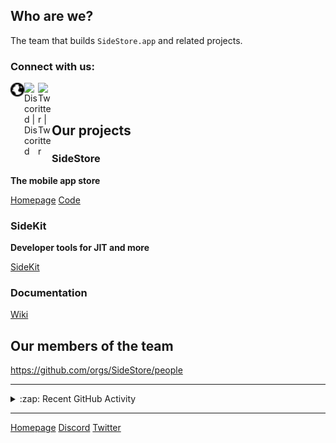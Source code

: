 <!-- 
Docs: How to use GitHub README and actions to auto-generate embedded content.
https://github.com/anuraghazra/github-readme-stats
https://www.youtube.com/watch?v=n6d4KHSKqGk
https://github.com/rahuldkjain/github-profile-readme-generator
 -->

## Who are we?

The team that builds `SideStore.app` and related projects.

### Connect with us:

<!--
[![Website](https://img.shields.io/website?label=sidestore.io&style=for-the-badge&url=https://sidestore.io)](https://sidestore.io)
[![Twitter Follow](https://img.shields.io/twitter/follow/sidestore_io?color=1DA1F2&logo=twitter&style=for-the-badge)](https://twitter.com/intent/follow?original_referer=https%3A%2F%2Fgithub.com%2Fsidestore&screen_name=sidestore)
[![GitHub Followers](https://img.shields.io/github/followers/sidestore?style=for-the-badge)]()
[![GitHub Sponsors](https://img.shields.io/github/sponsors/sidestore?style=for-the-badge
)]() 
-->

[<img align="left" alt="sidestore.io" width="22px" src="https://raw.githubusercontent.com/iconic/open-iconic/master/svg/globe.svg" />][website]
[<img align="left" alt="Discord | Discord" width="22px" src="https://cdn.jsdelivr.net/npm/simple-icons@v3/icons/discord.svg" />][discord]
[<img align="left" alt="Twitter | Twitter" width="22px" src="https://cdn.jsdelivr.net/npm/simple-icons@v3/icons/twitter.svg" />][twitter]

<br />
<br />

## Our projects

### SideStore

__The mobile app store__

[Homepage][website]
[Code][git.sidestore]

### SideKit

__Developer tools for JIT and more__

[SideKit][git.sidekit]

### Documentation

[Wiki][wiki]

## Our members of the team

https://github.com/orgs/SideStore/people

---

<details>
  <summary>:zap: Recent GitHub Activity</summary>

<!--START_SECTION:activity-->
1. ❗️ Opened issue [#881](https://github.com/SideStore/SideStore/issues/881) in [SideStore/SideStore](https://github.com/SideStore/SideStore)
2. ❗️ Opened issue [#880](https://github.com/SideStore/SideStore/issues/880) in [SideStore/SideStore](https://github.com/SideStore/SideStore)
3. 🗣 Commented on [#834](https://github.com/SideStore/SideStore/issues/834) in [SideStore/SideStore](https://github.com/SideStore/SideStore)
4. 🗣 Commented on [#832](https://github.com/SideStore/SideStore/issues/832) in [SideStore/SideStore](https://github.com/SideStore/SideStore)
5. 🗣 Commented on [#161](https://github.com/SideStore/SideStore/issues/161) in [SideStore/SideStore](https://github.com/SideStore/SideStore)
6. 🗣 Commented on [#139](https://github.com/SideStore/SideStore/issues/139) in [SideStore/SideStore](https://github.com/SideStore/SideStore)
7. 🗣 Commented on [#735](https://github.com/SideStore/SideStore/issues/735) in [SideStore/SideStore](https://github.com/SideStore/SideStore)
8. ❗️ Closed issue [#735](https://github.com/SideStore/SideStore/issues/735) in [SideStore/SideStore](https://github.com/SideStore/SideStore)
9. 🗣 Commented on [#870](https://github.com/SideStore/SideStore/issues/870) in [SideStore/SideStore](https://github.com/SideStore/SideStore)
10. 🗣 Commented on [#877](https://github.com/SideStore/SideStore/issues/877) in [SideStore/SideStore](https://github.com/SideStore/SideStore)
11. 🗣 Commented on [#877](https://github.com/SideStore/SideStore/issues/877) in [SideStore/SideStore](https://github.com/SideStore/SideStore)
12. 🗣 Commented on [#877](https://github.com/SideStore/SideStore/issues/877) in [SideStore/SideStore](https://github.com/SideStore/SideStore)
13. 🗣 Commented on [#877](https://github.com/SideStore/SideStore/issues/877) in [SideStore/SideStore](https://github.com/SideStore/SideStore)
14. ❗️ Opened issue [#877](https://github.com/SideStore/SideStore/issues/877) in [SideStore/SideStore](https://github.com/SideStore/SideStore)
15. 🗣 Commented on [#139](https://github.com/SideStore/SideStore/issues/139) in [SideStore/SideStore](https://github.com/SideStore/SideStore)
16. 🗣 Commented on [#139](https://github.com/SideStore/SideStore/issues/139) in [SideStore/SideStore](https://github.com/SideStore/SideStore)
17. 🗣 Commented on [#711](https://github.com/SideStore/SideStore/issues/711) in [SideStore/SideStore](https://github.com/SideStore/SideStore)
18. 🗣 Commented on [#711](https://github.com/SideStore/SideStore/issues/711) in [SideStore/SideStore](https://github.com/SideStore/SideStore)
19. 🗣 Commented on [#756](https://github.com/SideStore/SideStore/issues/756) in [SideStore/SideStore](https://github.com/SideStore/SideStore)
20. 🗣 Commented on [#870](https://github.com/SideStore/SideStore/issues/870) in [SideStore/SideStore](https://github.com/SideStore/SideStore)
<!--END_SECTION:activity-->

</details>

---

[Homepage][patreon] [Discord][discord] [Twitter][twitter]

<!--
- [Patreon][patreon]
- [OpenCollective][opencollective]
- [YouTube][youtube]
-->

[website]: https://sidestore.io
[wiki]: https://wiki.sidestore.io
[twitter]: https://twitter.com/sidestore_io
[discord]: https://discord.gg/sidestore-949183273383395328
[youtube]: https://youtube.com/TODO
[patreon]: https://www.patreon.com/SideStore
[opencollective]: https://opencollective.com/TODO
[git.sidestore]: https://github.com/SideStore/SideStore/
[git.sidekit]: https://github.com/SideStore/SideKit


